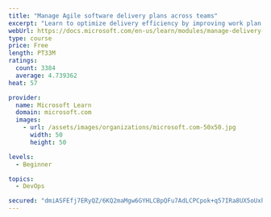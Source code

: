 ```yaml
---
title: "Manage Agile software delivery plans across teams"
excerpt: "Learn to optimize delivery efficiency by improving work plan visibility across teams."
webUrl: https://docs.microsoft.com/en-us/learn/modules/manage-delivery-plans/
type: course
price: Free
length: PT33M
ratings:
  count: 3384
  average: 4.739362
heat: 57

provider:
  name: Microsoft Learn
  domain: microsoft.com
  images:
    - url: /assets/images/organizations/microsoft.com-50x50.jpg
      width: 50
      height: 50

levels:
  - Beginner

topics:
  - DevOps

secured: "dmiASFEfj7ERyQZ/6KQ2maMgw6GYHLCBpQFu7AdLCPCpok+q57IRa8UX5oUxhTRROGT1pKiiRtSEAE1dMl92j7eolLHv/B2j/opkjyGCAbqIxvDakx9fqU/YV9ga8Jgyo0UgFKvk1APF5MesY+EXJl6JJf4Uqqgv0VEkLcqgwLHw7288z9hECrPmP0ZJJgGysdHHsf0khx/24r4lo4Rq06Jz/RyxROYrcyWETkWFK/eza8RoIeQ0PuYY8oR7udDjaiZbGiutjlpN91vPkHlvZSP+NGjqrXcpXVDUYqcEKvxLvdIm5/8G6Sey9FOSv9ATZS4F2DjCE6wQz5PLjTI/VSlaQ/j94806/E5ccJyXkzJMDgFt3oqcUXMWehjtsA4TrxaQzWW/rm0NAOr/+qA1l+1JMTpyzLP3SNxvdD92etA=;lgjaaNaqBn42rCWJPlTUPw=="
---
```


